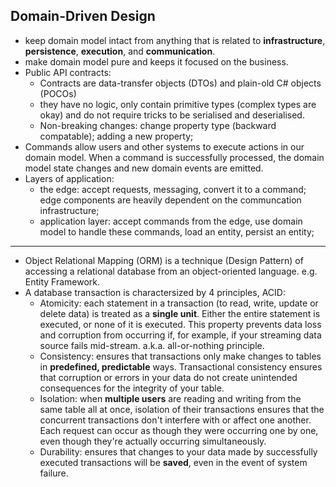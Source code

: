 ## Domain-Driven Design

- keep domain model intact from anything that is related to **infrastructure**, **persistence**, **execution**, and **communication**.
- make domain model pure and keeps it focused on the business.
- Public API contracts:
  - Contracts are data-transfer objects (DTOs) and plain-old C# objects (POCOs)
  - they have no logic, only contain primitive types (complex types are okay) and do not require tricks to be serialised and deserialised.
  - Non-breaking changes: change property type (backward compatable); adding a new property;
- Commands allow users and other systems to execute actions in our domain model. When a command is successfully processed, the domain model state changes and new domain events are emitted.
- Layers of application:
  - the edge: accept requests, messaging, convert it to a command; edge components are heavily dependent on the communcation infrastructure;
  - application layer: accept commands from the edge, use domain model to handle these commands, load an entity, persist an entity;

---

- Object Relational Mapping (ORM) is a technique (Design Pattern) of accessing a relational database from an object-oriented language. e.g. Entity Framework.
- A database transaction is charactersized by 4 principles, ACID:
  - Atomicity: each statement in a transaction (to read, write, update or delete data) is treated as a **single unit**. Either the entire statement is executed, or none of it is executed. This property prevents data loss and corruption from occurring if, for example, if your streaming data source fails mid-stream. a.k.a. all-or-nothing principle.
  - Consistency: ensures that transactions only make changes to tables in **predefined, predictable** ways. Transactional consistency ensures that corruption or errors in your data do not create unintended consequences for the integrity of your table.
  - Isolation: when **multiple users** are reading and writing from the same table all at once, isolation of their transactions ensures that the concurrent transactions don't interfere with or affect one another. Each request can occur as though they were occurring one by one, even though they're actually occurring simultaneously.
  - Durability: ensures that changes to your data made by successfully executed transactions will be **saved**, even in the event of system failure.
